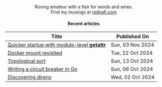 <div align="center">
Roving amateur with a flair for words and wires. <br>
Find my musings at <a href="https://rednafi.com/" rel="me">rednafi.com</a>
</div><div align="center">

#### Recent articles

| Title | Published On |
| ----- | ------------ |
| [Quicker startup with module-level __getattr__](https://rednafi.com/python/module_getattr/) | Sun, 03 Nov 2024 |
| [Docker mount revisited](https://rednafi.com/misc/docker_mount/) | Tue, 22 Oct 2024 |
| [Topological sort](https://rednafi.com/go/topological_sort/) | Sun, 13 Oct 2024 |
| [Writing a circuit breaker in Go](https://rednafi.com/go/circuit_breaker/) | Sun, 06 Oct 2024 |
| [Discovering direnv](https://rednafi.com/misc/direnv/) | Wed, 02 Oct 2024 |
</div>